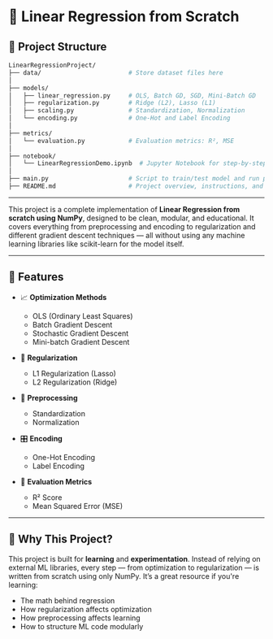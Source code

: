 # 🧠 Linear Regression from Scratch


## 📁 Project Structure

```bash
LinearRegressionProject/
├── data/                        # Store dataset files here
│
├── models/
│   ├── linear_regression.py     # OLS, Batch GD, SGD, Mini-Batch GD
│   ├── regularization.py        # Ridge (L2), Lasso (L1)
│   ├── scaling.py               # Standardization, Normalization
│   └── encoding.py              # One-Hot and Label Encoding
│
├── metrics/
│   └── evaluation.py            # Evaluation metrics: R², MSE
│
├── notebook/
│   └── LinearRegressionDemo.ipynb  # Jupyter Notebook for step-by-step usage
│
├── main.py                      # Script to train/test model and run pipeline
├── README.md                    # Project overview, instructions, and structure
```
---

This project is a complete implementation of **Linear Regression from scratch using NumPy**, designed to be clean, modular, and educational. It covers everything from preprocessing and encoding to regularization and different gradient descent techniques — all without using any machine learning libraries like scikit-learn for the model itself.

---

## 🚀 Features

- 📈 **Optimization Methods**
  - OLS (Ordinary Least Squares)
  - Batch Gradient Descent
  - Stochastic Gradient Descent
  - Mini-batch Gradient Descent

- 🧩 **Regularization**
  - L1 Regularization (Lasso)
  - L2 Regularization (Ridge)

- 🔧 **Preprocessing**
  - Standardization
  - Normalization

- 🎛️ **Encoding**
  - One-Hot Encoding
  - Label Encoding

- 📏 **Evaluation Metrics**
  - R² Score
  - Mean Squared Error (MSE)

---

## 🧠 Why This Project?

This project is built for **learning** and **experimentation**. Instead of relying on external ML libraries, every step — from optimization to regularization — is written from scratch using only NumPy. It’s a great resource if you're learning:

- The math behind regression
- How regularization affects optimization
- How preprocessing affects learning
- How to structure ML code modularly
